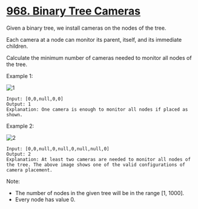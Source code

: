 # [968. Binary Tree Cameras](https://leetcode-cn.com/problems/binary-tree-cameras/)

Given a binary tree, we install cameras on the nodes of the tree. 

Each camera at a node can monitor its parent, itself, and its immediate children.

Calculate the minimum number of cameras needed to monitor all nodes of the tree.

Example 1:

![1](1.png)

```text
Input: [0,0,null,0,0]
Output: 1
Explanation: One camera is enough to monitor all nodes if placed as shown.
```

Example 2:

![2](2.png)

```text
Input: [0,0,null,0,null,0,null,null,0]
Output: 2
Explanation: At least two cameras are needed to monitor all nodes of the tree. The above image shows one of the valid configurations of camera placement.
```

Note:

- The number of nodes in the given tree will be in the range [1, 1000].
- Every node has value 0.